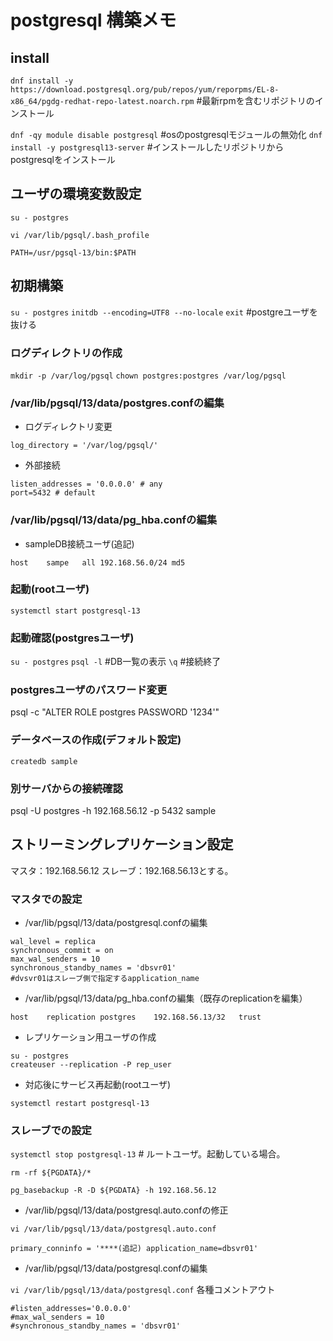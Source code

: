 # postgresql 構築メモ

## install
`dnf install -y https://download.postgresql.org/pub/repos/yum/reporpms/EL-8-x86_64/pgdg-redhat-repo-latest.noarch.rpm`  #最新rpmを含むリポジトリのインストール      

`dnf -qy module disable postgresql` #osのpostgresqlモジュールの無効化
`dnf install -y postgresql13-server` #インストールしたリポジトリからpostgresqlをインストール

## ユーザの環境変数設定
`su - postgres`

`vi /var/lib/pgsql/.bash_profile`
```追記
PATH=/usr/pgsql-13/bin:$PATH
```

## 初期構築
`su - postgres`
`initdb --encoding=UTF8 --no-locale`
`exit` #postgreユーザを抜ける

### ログディレクトリの作成
`mkdir -p /var/log/pgsql`
`chown postgres:postgres /var/log/pgsql`

### /var/lib/pgsql/13/data/postgres.confの編集
- ログディレクトリ変更
```
log_directory = '/var/log/pgsql/'
```
- 外部接続
```
listen_addresses = '0.0.0.0' # any
port=5432 # default 
```

### /var/lib/pgsql/13/data/pg_hba.confの編集
- sampleDB接続ユーザ(追記)
``` 
host    sampe   all 192.168.56.0/24 md5
```


### 起動(rootユーザ)
`systemctl start postgresql-13`

### 起動確認(postgresユーザ)
`su - postgres`
`psql -l` #DB一覧の表示
`\q` #接続終了

### postgresユーザのパスワード変更
psql -c "ALTER ROLE postgres PASSWORD '1234'"

### データベースの作成(デフォルト設定)
`createdb sample`


### 別サーバからの接続確認
psql -U postgres -h 192.168.56.12 -p 5432 sample


## ストリーミングレプリケーション設定
マスタ：192.168.56.12
スレーブ：192.168.56.13とする。

### マスタでの設定

- /var/lib/pgsql/13/data/postgresql.confの編集
```
wal_level = replica
synchronous_commit = on
max_wal_senders = 10
synchronous_standby_names = 'dbsvr01' 
#dvsvr01はスレーブ側で指定するapplication_name
```

- /var/lib/pgsql/13/data/pg_hba.confの編集（既存のreplicationを編集）
``` 
host    replication postgres    192.168.56.13/32   trust
```

- レプリケーション用ユーザの作成

`su - postgres`<br>
`createuser --replication -P rep_user`

- 対応後にサービス再起動(rootユーザ)

`systemctl restart postgresql-13`

### スレーブでの設定

`systemctl stop postgresql-13` # ルートユーザ。起動している場合。

`rm -rf ${PGDATA}/*`

`pg_basebackup -R -D ${PGDATA} -h 192.168.56.12`

- /var/lib/pgsql/13/data/postgresql.auto.confの修正

`vi /var/lib/pgsql/13/data/postgresql.auto.conf`
```
primary_conninfo = '****(追記) application_name=dbsvr01'
```
- /var/lib/pgsql/13/data/postgresql.confの編集

`vi /var/lib/pgsql/13/data/postgresql.conf`
各種コメントアウト
```
#listen_addresses='0.0.0.0'
#max_wal_senders = 10
#synchronous_standby_names = 'dbsvr01' 
```
